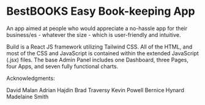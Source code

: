 # BestBOOKS Easy Book-keeping App

An app aimed at people who would appreciate a no-hassle app for their business/es - whatever the size - which is user-friendly and intuitive.

Build is a React JS framework utilizing Tailwind CSS. All of the HTML, and most of the CSS and JavaScript is contained within the extended JavaScript (.jsx) files. The base Admin Panel includes one Dashboard, three Pages, four Apps, and seven fully functional charts.

Acknowledgments:

David Malan
Adrian Hajdin
Brad Traversy
Kevin Powell
Bernice Hynard
Madelaine Smith
